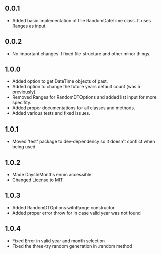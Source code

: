 ## 0.0.1

* Added basic implementation of the RandomDateTime class. It uses Ranges as input.

## 0.0.2

* No important changes. I fixed file structure and other minor things.

## 1.0.0

* Added option to get DateTime objects of past.
* Added option to change the future years default count (was 5 previously).
* Removed Ranges for RandomDTOptions and added list input for more specifity.
* Added proper documentations for all classes and methods.
* Added various tests and fixed issues.

## 1.0.1

* Moved 'test' package to dev-dependency so it doesn't conflict when being used.

## 1.0.2

* Made DaysInMonths enum accessible
* Changed License to MIT

## 1.0.3

* Added RandomDTOptions.withRange constructor
* Added proper error throw for in case valid year was not found

## 1.0.4

* Fixed Error in valid year and month selection
* Fixed the three-try random generation in .random method
